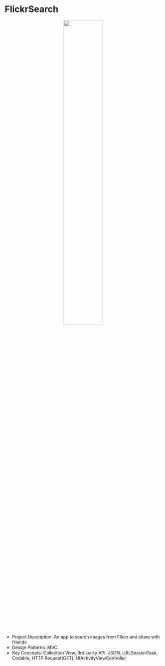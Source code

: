 # FlickrSearch

<p align="center">
<img src="/flickrsearch.gif" width="50%" />
</p>

- Project Description: An app to search images from Flickr and share with friends
- Design Patterns: MVC 
- Key Concepts: Collection View, 3rd-party API, JSON, URLSessionTask, Codable, HTTP Request(GET), UIActivityViewController



